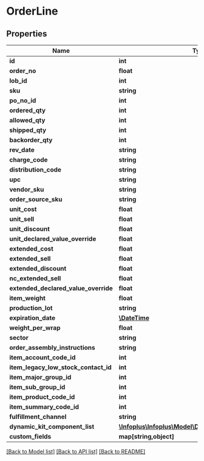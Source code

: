 # OrderLine

## Properties
Name | Type | Description | Notes
------------ | ------------- | ------------- | -------------
**id** | **int** |  | [optional] 
**order_no** | **float** |  | 
**lob_id** | **int** |  | 
**sku** | **string** |  | 
**po_no_id** | **int** |  | [optional] 
**ordered_qty** | **int** |  | [optional] 
**allowed_qty** | **int** |  | [optional] 
**shipped_qty** | **int** |  | [optional] 
**backorder_qty** | **int** |  | [optional] 
**rev_date** | **string** |  | [optional] 
**charge_code** | **string** |  | [optional] 
**distribution_code** | **string** |  | [optional] 
**upc** | **string** |  | [optional] 
**vendor_sku** | **string** |  | [optional] 
**order_source_sku** | **string** |  | [optional] 
**unit_cost** | **float** |  | [optional] 
**unit_sell** | **float** |  | [optional] 
**unit_discount** | **float** |  | [optional] 
**unit_declared_value_override** | **float** |  | [optional] 
**extended_cost** | **float** |  | [optional] 
**extended_sell** | **float** |  | [optional] 
**extended_discount** | **float** |  | [optional] 
**nc_extended_sell** | **float** |  | [optional] 
**extended_declared_value_override** | **float** |  | [optional] 
**item_weight** | **float** |  | [optional] 
**production_lot** | **string** |  | [optional] 
**expiration_date** | [**\DateTime**](\DateTime.md) |  | [optional] 
**weight_per_wrap** | **float** |  | [optional] 
**sector** | **string** |  | [optional] 
**order_assembly_instructions** | **string** |  | [optional] 
**item_account_code_id** | **int** |  | 
**item_legacy_low_stock_contact_id** | **int** |  | 
**item_major_group_id** | **int** |  | 
**item_sub_group_id** | **int** |  | 
**item_product_code_id** | **int** |  | [optional] 
**item_summary_code_id** | **int** |  | 
**fulfillment_channel** | **string** |  | 
**dynamic_kit_component_list** | [**\Infoplus\Infoplus\Model\DynamicKitComponentLine[]**](DynamicKitComponentLine.md) |  | [optional] 
**custom_fields** | **map[string,object]** |  | [optional] 

[[Back to Model list]](../README.md#documentation-for-models) [[Back to API list]](../README.md#documentation-for-api-endpoints) [[Back to README]](../README.md)


